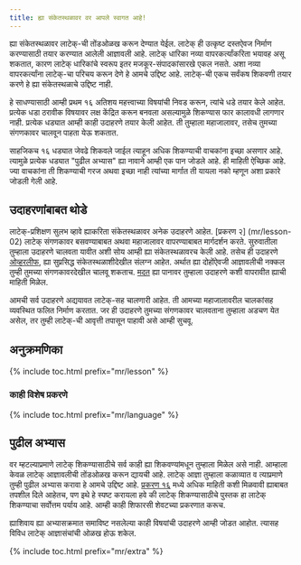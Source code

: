```yaml
---
title: ह्या संकेतस्थळावर वर आपले स्वागत आहे!
---
```


ह्या संकेतस्थळावर लाटेक्-ची तोंडओळख करून देण्यात येईल. लाटेक् ही उत्कृष्ट दस्तऐवज निर्माण
करण्यासाठी तयार करण्यात आलेली आज्ञावली आहे. लाटेक् धारिका नव्या वापरकर्त्यांकरिता
भयावह असू शकतात, कारण लाटेक् धारिकांचे स्वरूप इतर मजकूर-संपादकांसारखे एकल नसते.
अशा नव्या वापरकर्त्यांना लाटेक्-चा परिचय करून देणे हे आमचे उद्दिष्ट आहे. लाटेक्-ची एकच
सर्वंकष शिकवणी तयार करणे हे ह्या संकेतस्थळाचे उद्दिष्ट नाही.

हे साधण्यासाठी आम्ही प्रथम १६ अतिशय महत्त्वाच्या विषयांची निवड करून, त्यांचे धडे तयार केले
आहेत. प्रत्येक धडा ठरावीक विषयावर लक्ष केंद्रित करून बनवला असल्यामुळे शिकण्यास फार कालावधी
लागणार नाही. प्रत्येक धड्यात आम्ही काही उदाहरणे तयार केली आहेत. ती तुम्हाला महाजालावर, तसेच
तुमच्या संगणकावर चालवून पाहता येऊ शकतात.

साहजिकच १६ धड्यात जेवढे शिकवले जाईल त्याहून अधिक शिकण्याची वाचकांना इच्छा असणार आहे.
त्यामुळे प्रत्येक धड्यात "पुढील अभ्यास" ह्या नावाने आम्ही एक पान जोडले आहे. ही माहिती ऐच्छिक आहे.
ज्या वाचकांना ती शिकण्याची गरज अथवा इच्छा नाही त्यांच्या मार्गात ती यायला नको म्हणून अशा प्रकारे
जोडली गेली आहे.

## उदाहरणांबाबत थोडे

लाटेक्-प्रशिक्षण सुलभ व्हावे ह्याकरिता संकेतस्थळावर अनेक उदाहरणे आहेत. [प्रकरण २]
(mr/lesson-02) लाटेक् संगणकावर बसवण्याबाबत अथवा महाजालावर वापरण्याबाबत
मार्गदर्शन करते. सुरुवातीला तुम्हाला उदाहरणे चालवता यावीत अशी सोय आम्ही ह्या संकेतस्थळावरच
केली आहे. तसेच ही उदाहरणे [ओव्हरलीफ](https://www.overleaf.com), ह्या सुप्रसिद्ध संकेतस्थळाशीदेखील 
संलग्न आहेत. अर्थात ह्या दोहोंऐवजी आज्ञावलीची नक्कल तुम्ही तुमच्या संगणकावरदेखील चालवू शकताच.
[मदत](mr/help) ह्या पानावर तुम्हाला उदाहरणे कशी वापरावीत ह्याची माहिती मिळेल.

आमची सर्व उदाहरणे अद्ययावत लाटेक्-सह चालणारी आहेत. ती आमच्या महाजालावरील चालकांसह
व्यवस्थित फलित निर्माण करतात. जर ही उदाहरणे तुमच्या संगणकावर चालवताना तुम्हाला अडचण येत असेल,
तर तुम्ही लाटेक्-ची आवृत्ती तपासून पाहावी असे आम्ही सुचवू.

## अनुक्रमणिका

{% include toc.html  prefix="mr/lesson" %}

### काही विशेष प्रकरणे

{% include toc.html  prefix="mr/language" %}


## पुढील अभ्यास

वर म्हटल्याप्रमाणे लाटेक् शिकण्यासाठीचे सर्व काही ह्या शिकवण्यांमधून तुम्हाला मिळेल
असे नाही. आम्हाला केवळ लाटेक् आज्ञावलीची तोंडओळख करून द्यायची आहे. लाटेक् आज्ञा
तुम्हाला कळाव्यात व त्याप्रमाणे तुम्ही पुढील अभ्यास करावा हे आमचे उद्दिष्ट आहे.
[प्रकरण १६](mr/lesson-16) मध्ये अधिक माहिती कशी मिळवावी ह्याबाबत तपशील दिले आहेतच,
पण इथे हे स्पष्ट करायला हवे की लाटेक् शिकण्यासाठीचे पुस्तक हा लाटेक् शिकण्याचा सर्वोत्तम पर्याय
आहे. आम्ही काही शिफारसी शेवटच्या प्रकरणात करूच.

ह्याशिवाय ह्या अभ्यासक्रमात समाविष्ट नसलेल्या काही विषयांची उदाहरणे आम्ही जोडत आहोत.
त्यासह विविध लाटेक् आज्ञासंचांची ओळख होऊ शकेल.
    
{% include toc.html prefix="mr/extra" %}
